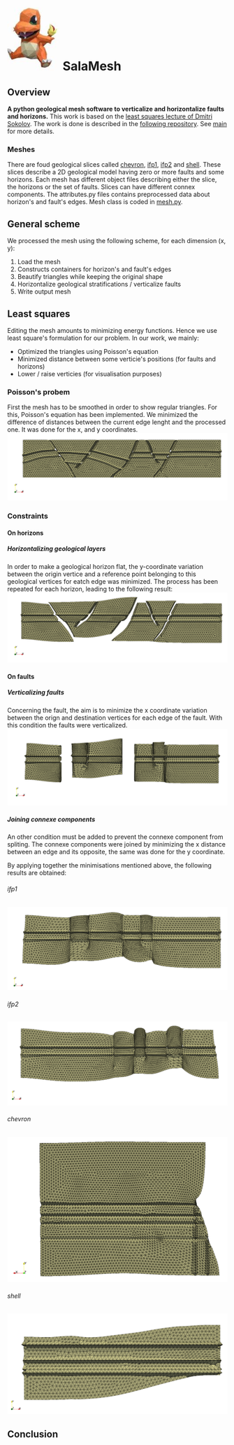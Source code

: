 # ![salamesh](evolution/salamesh.jpg) SalaMesh

## Overview
**A python geological mesh software to verticalize and horizontalize faults and horizons.**
This work is based on the [least squares lecture of Dmitri Sokolov](https://github.com/ssloy/least-squares-course).
The work is done is described in the [following repository](https://github.com/ssloy/ENSG.git).
See [main](main.py) for more details.

### Meshes
There are foud geological slices called [chevron](chevron), [ifp1](ifp1), [ifp2](ifp2) and [shell](shell).
These slices describe a 2D geological model having zero or more faults and some horizons.
Each mesh has different object files describing either the slice, the horizons or the set of faults.
Slices can have different connex components.
The attributes.py files contains preprocessed data about horizon's and fault's edges.
Mesh class is coded in [mesh.py](mesh.py).


## General scheme
We processed the mesh using the following scheme, for each dimension (x, y):
1. Load the mesh
2. Constructs containers for horizon's and fault's edges
3. Beautify triangles while keeping the original shape
4. Horizontalize geological stratifications / verticalize faults
5. Write output mesh

## Least squares
Editing the mesh amounts to minimizing energy functions. Hence we use least square's formulation for our problem.
In our work, we mainly:
- Optimized the triangles using Poisson's equation
- Minimized distance between some verticie's positions (for faults and horizons)
- Lower / raise verticies (for visualisation purposes)

### Poisson's probem
First the mesh has to be smoothed in order to show regular triangles.
For this, Poisson's equation has been implemented. 
We minimized the difference of distances between the current edge lenght and the processed one. It was done for the x, and y coordinates.
![ifp1_base](evolution/ifp1_base.png)

### Constraints
#### On horizons
##### Horizontalizing geological layers
In order to make a geological horizon flat, the y-coordinate variation between the origin vertice and a reference point belonging to this geological  vertices for eatch edge was minimized. The process has been repeated for each horizon, leading to the following result:
![ifp1_horizon](evolution/ifp1_horizon.png)

#### On faults
##### Verticalizing faults
Concerning the fault, the aim is to minimize the x coordinate variation between the orign and destination vertices for each edge of the fault. With this condition the faults were verticalized.
![connexe_components](evolution/ifp1_connexe_split.png)

##### Joining connexe components
An other condition must be added to prevent the connexe component from spliting. The connexe components were joined by minimizing the x distance between an edge and its opposite, the same was done for the y coordinate.

By applying together the minimisations mentioned above, the following results are obtained: 
###### ifp1

![ifp1_img](evolution/ifp1.png)

###### ifp2

![ifp2_img](evolution/ifp2.png)
###### chevron

![chevron_img](evolution/chevron.png)

###### shell

![shell_img](evolution/shell.PNG)

## Conclusion

